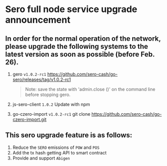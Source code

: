 Sero full node service upgrade announcement
==================

In order for the normal operation of the network, please upgrade the following systems to the latest version as soon as possible (before Feb. 26).
-----------------------------------

1. gero `v1.0.2-rc1`
   https://github.com/sero-cash/go-sero/releases/tag/v1.0.2-rc1

   > Note: save the state with 'admin.close ()' on the command line before stopping gero.

2. js-sero-client `1.0.2`
   Update with npm

3. go-czero-import `v1.0.2-rc1`
   git clone https://github.com/sero-cash/go-czero-import.git

This sero upgrade feature is as follows:
----------------

1. Reduce the `SERO` emissions of `POW` and `POS`
2. Add the tx hash getting API to smart contract
3. Provide and support `Abigen`